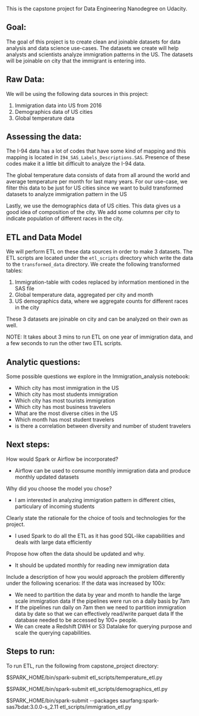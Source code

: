This is the capstone project for Data Engineering Nanodegree on Udacity.

## Goal:
The goal of this project is to create clean and joinable datasets for data analysis and data science use-cases. The datasets we create will help analysts and scientists analyze immigration patterns in the US. The datasets will be joinable on city that the immigrant is entering into.

## Raw Data:

We will be using the following data sources in this project:
1. Immigration data into US from 2016 
2. Demographics data of US cities
3. Global temperature data

## Assessing the data:
The I-94 data has a lot of codes that have some kind of mapping and this mapping is located in `I94_SAS_Labels_Descriptions.SAS`. Presence of these codes make it a little bit difficult to analyze the I-94 data.

The global temperature data consists of data from all around the world and average temperature per month for last many years.
For our use-case, we filter this data to be just for US cities since we want to build transformed datasets to analyze immigration pattern in the US

Lastly, we use the demographics data of US cities. This data gives us a good idea of composition of the city. We add some columns per city to indicate population of different races in the city.

## ETL and Data Model
We will perform ETL on these data sources in order to make 3 datasets. The ETL scripts are located under the `etl_scripts` directory which write the data to the `transformed_data` directory. We create the following transformed tables:
1. Immigration-table with codes replaced by information mentioned in the SAS file
2. Global temperature data, aggregated per city and month
3. US demographics data, where we aggregate counts for different races in the city

These 3 datasets are joinable on city and can be analyzed on their own as well.

NOTE: It takes about 3 mins to run ETL on one year of immigration data, and a few seconds to run the other two ETL scripts.

## Analytic questions:
Some possible questions we explore in the Immigration_analysis notebook:
- Which city has most immigration in the US
- Which city has most students immigration
- Which city has most tourists immigration
- Which city has most business travelers
- What are the most diverse cities in the US
- Which month has most student travelers
- is there a correlation between diversity and number of student travelers

## Next steps:
How would Spark or Airflow be incorporated? 
- Airflow can be used to consume monthly immigration data and produce monthly updated datasets

Why did you choose the model you chose?
- I am interested in analyzing immigration pattern in different cities, particulary of incoming students

Clearly state the rationale for the choice of tools and technologies for the project.
- I used Spark to do all the ETL as it has good SQL-like capabilities and deals with large data efficiently

Propose how often the data should be updated and why.
- It should be updated monthly for reading new immigration data

Include a description of how you would approach the problem differently under the following scenarios:
If the data was increased by 100x:
- We need to partition the data by year and month to handle the large scale immigration data
If the pipelines were run on a daily basis by 7am
- If the pipelines run daily on 7am then we need to partition immigration data by date so that we can effectively read/write parquet data
If the database needed to be accessed by 100+ people.
- We can create a Redshift DWH or S3 Datalake for querying purpose and scale the querying capabilities.

## Steps to run:
To run ETL, run the following from capstone_project directory:

$SPARK_HOME/bin/spark-submit etl_scripts/temperature_etl.py

$SPARK_HOME/bin/spark-submit etl_scripts/demographics_etl.py

$SPARK_HOME/bin/spark-submit --packages saurfang:spark-sas7bdat:3.0.0-s_2.11 etl_scripts/immigration_etl.py


